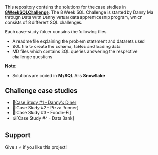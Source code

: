 This repository contains the solutions for the case studies in **[8WeekSQLChallenge](https://8weeksqlchallenge.com)**.
The 8 Week SQL Challenge is started by Danny Ma through Data With Danny virtual data apprenticeship program, which consists of 8 different SQL challenges.

Each case-study folder contains the following files
- A readme file explaining the problem statement and datasets used
- SQL file to create the schema, tables and loading data
- MD files which contains SQL queries answering the respective challenge questions

**Note**: 
- Solutions are coded in **MySQL** Ans **Snowflake**

## Challenge case studies
* 🍜[Case Study #1 - Danny's Diner](https://github.com/chetanpatil4160/Sql-Case-Study/tree/main/Case%20Study%20%23%201%20-%20Danny's%20Diner)
* 🍕[Case Study #2 - Pizza Runner]
* 🥑[Case Study #3 - Foodie-Fi]
* 🪙[Case Study #4 - Data Bank]
## Support
Give a ⭐️ if you like this project!
